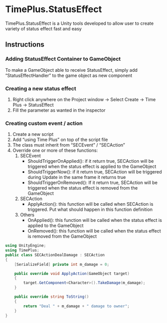 # TimePlus.StatusEffect
TimePlus.StatusEffect is a Unity tools developed to allow user to create variety of status effect fast and easy

## Instructions
### Adding StatusEffect Container to GameObject
To make a GameObject able to receive StatusEffect, simply add “StatusEffectHandler” to the game object as new component

### Creating a new status effect
1. Right click anywhere on the Project window -> Select Create -> Time Plus -> StatusEffect
2. Fill the parameter as wanted in the inspector

### Creating custom event / action
1. Create a new script
2. Add “using Time Plus” on top of the script file
3. The class must inherit from “SECEvent” / “SECAction”
4. Override one or more of these functions:
   1. SECEvent
      * ShouldTriggerOnApplied(): if it return true, SECAction will be triggered when the status effect is applied to the GameObject
      * ShouldTriggerNow(): if it return true, SECAction will be triggered during Update in the same frame it returns true
      * ShouldTriggerOnRemoved(): If it return true, SECAction will be triggered when the status effect is removed from the GameObject
   2. SECAction
      * ApplyAction(): this function will be called when SECAction is triggered. Put what should happen in this function definition
   3. Others
      * OnApplied(): this function will be called when the status effect is applied to the GameObject
      * OnRemoved(): this function will be called when the status effect is removed from the GameObject

```cs
using UnityEngine;
using TimePlus;
public class SECActionDealDamage : SECAction
{
    [SerializeField] private int m_damage = 0;

    public override void ApplyAction(GameObject target)
    {
        target.GetComponent<Character>().TakeDamage(m_damage);
    }

    public override string ToString()
    {
        return "Deal " + m_damage + " damage to owner";
    }
}

```
